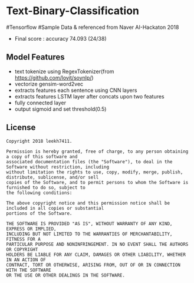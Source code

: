 # Text-Binary-Classification
#Tensorflow #Sample Data &amp; referenced from Naver AI-Hackaton 2018 
- Final score : accuracy 74.093 (24/38)

## Model Features
- text tokenize using RegexTokenizer(from https://github.com/lovit/soynlp/)
- vectorize gensim-word2vec 
- extracts features each sentence using CNN layers
- extracts features LSTM layer after concats upon two features
- fully connected layer
- output sigmoid and set threshold(0.5)

## License

```
Copyright 2018 leekh7411.

Permission is hereby granted, free of charge, to any person obtaining a copy of this software and
associated documentation files (the "Software"), to deal in the Software without restriction, including
without limitation the rights to use, copy, modify, merge, publish, distribute, sublicense, and/or sell
copies of the Software, and to permit persons to whom the Software is furnished to do so, subject to
the following conditions:

The above copyright notice and this permission notice shall be included in all copies or substantial
portions of the Software.

THE SOFTWARE IS PROVIDED "AS IS", WITHOUT WARRANTY OF ANY KIND, EXPRESS OR IMPLIED,
INCLUDING BUT NOT LIMITED TO THE WARRANTIES OF MERCHANTABILITY, FITNESS FOR A
PARTICULAR PURPOSE AND NONINFRINGEMENT. IN NO EVENT SHALL THE AUTHORS OR COPYRIGHT
HOLDERS BE LIABLE FOR ANY CLAIM, DAMAGES OR OTHER LIABILITY, WHETHER IN AN ACTION OF
CONTRACT, TORT OR OTHERWISE, ARISING FROM, OUT OF OR IN CONNECTION WITH THE SOFTWARE
OR THE USE OR OTHER DEALINGS IN THE SOFTWARE.
```
